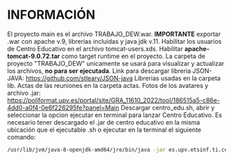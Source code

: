 # INFORMACIÓN
El proyecto main es el archivo TRABAJO_DEW.war.
**IMPORTANTE** exportar .war con apache v.9, librerias incluidas y java jdk v.11.
Habilitar los usuarios de Centro Educativo en el archivo tomcat-users.xds.
Habilitar **apache-tomcat-9.0.72.tar** como target runtime en el proyecto.
La carpeta de proyecto "TRABAJO_DEW" unicamente se usará para visualizar y actualizar los archivos, **no para ser ejecutada**.
Link para descargar libreria JSON-JAVA: https://github.com/stleary/JSON-java
Librerias usadas en la carpeta lib.
Actas de las reuniones en la carpeta actas.
Fotos de los avatares y archivo .jar: https://poliformat.upv.es/portal/site/GRA_11610_2022/tool/186515a5-c86e-4dd0-a0f4-0e6f226295fe?panel=Main
Descargar centro_edu.sh, abrir y seleccionar la opcion ejecutar en terminal para lanzar Centro Educativo. Es necesario tener descargado el .jar de centro educativo en la misma ubicación que el ejecutable .sh o ejecutar en la terminal el siguiente comando:
```sh
/usr/lib/jvm/java-8-openjdk-amd64/jre/bin/java -jar es.upv.etsinf.ti.centroeducativo-0.2.0.jar
```

